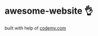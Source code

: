 # awesome-website :ok_hand:                                                                                                                                                                         
built with help of <a href="http://johnelder.com/">codemy.com</a>

